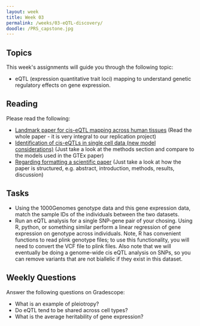 ```yaml
---
layout: week
title: Week 03
permalink: /weeks/03-eQTL-discovery/
doodle: /PRS_capstone.jpg
---
```


## Topics

This week's assignments will guide you through the following topic:
* eQTL (expression quantitative trait loci) mapping to understand genetic regulatory effects on gene expression. 

## Reading

Please read the following:
* [Landmark paper for cis-eQTL mapping across human tissues](https://www.ncbi.nlm.nih.gov/pmc/articles/PMC7737656/)
  (Read the whole paper - it is very integral to our replication project)
* [Identification of cis-eQTLs in single cell data (new model considerations)](https://pubmed.ncbi.nlm.nih.gov/35545678/)
  (Just take a look at the methods section and compare to the models used in the GTEx paper)
* [Regarding formatting a scientific paper](https://www.sciencedirect.com/science/article/pii/S0002929720300781)
  (Just take a look at how the paper is structured, e.g. abstract, introduction, methods, results, discussion)

## Tasks

* Using the 1000Genomes genotype data and this gene expression data, match the sample IDs of the individuals between the two datasets. 
* Run an eQTL analysis for a single SNP-gene pair of your chosing. Using R, python, or something similar perform a linear regression of gene expression on genotype across individuals. Note, R has convenient functions to read plink genotype files; to use this functionality, you will need to convert the VCF file to plink files. Also note that we will eventually be doing a genome-wide cis eQTL analysis on SNPs, so you can remove variants that are not biallelic if they exist in this dataset. 

## Weekly Questions

Answer the following questions on Gradescope:

* What is an example of pleiotropy?
* Do eQTL tend to be shared across cell types? 
* What is the average heritability of gene expression? 



